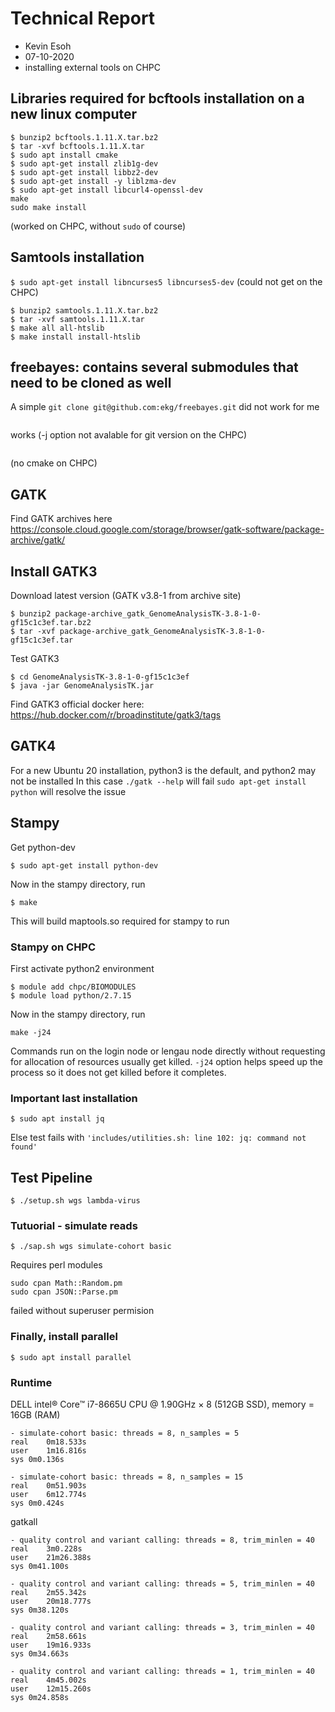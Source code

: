 Technical Report
================

* Kevin Esoh
* 07-10-2020
* installing external tools on CHPC


## Libraries required for bcftools installation on a new linux computer

```
$ bunzip2 bcftools.1.11.X.tar.bz2
$ tar -xvf bcftools.1.11.X.tar
$ sudo apt install cmake
$ sudo apt-get install zlib1g-dev 
$ sudo apt-get install libbz2-dev 
$ sudo apt-get install -y liblzma-dev
$ sudo apt-get install libcurl4-openssl-dev
make
sudo make install
```
(worked on CHPC, without ```sudo``` of course)

## Samtools installation

```$ sudo apt-get install libncurses5 libncurses5-dev``` (could not get on the CHPC)
```
$ bunzip2 samtools.1.11.X.tar.bz2
$ tar -xvf samtools.1.11.X.tar
$ make all all-htslib
$ make install install-htslib
```
## freebayes: contains several submodules that need to be cloned as well
A simple ```git clone git@github.com:ekg/freebayes.git``` did not work for me

```git clone --recurse-submodules -j8 git@github.com:ekg/freebayes.git
```
works (-j option not avalable for git version on the CHPC)

```make -j4
```
(no cmake on CHPC)

## GATK 
Find GATK archives here https://console.cloud.google.com/storage/browser/gatk-software/package-archive/gatk/

## Install GATK3
Download latest version (GATK v3.8-1 from archive site)
```
$ bunzip2 package-archive_gatk_GenomeAnalysisTK-3.8-1-0-gf15c1c3ef.tar.bz2
$ tar -xvf package-archive_gatk_GenomeAnalysisTK-3.8-1-0-gf15c1c3ef.tar
```

Test GATK3
```
$ cd GenomeAnalysisTK-3.8-1-0-gf15c1c3ef
$ java -jar GenomeAnalysisTK.jar
```

Find GATK3 official docker here: https://hub.docker.com/r/broadinstitute/gatk3/tags

## GATK4
For a new Ubuntu 20 installation, python3 is the default, and python2 may not be installed
In this case 
```./gatk --help``` will fail
```sudo apt-get install python``` will resolve the issue

## Stampy
Get python-dev
```
$ sudo apt-get install python-dev
```
Now in the stampy directory, run
```
$ make 
```
This will build maptools.so required for stampy to run

### Stampy on CHPC
First activate python2 environment
```
$ module add chpc/BIOMODULES
$ module load python/2.7.15
```
Now in the stampy directory, run
```
make -j24
```
Commands run on the login node or lengau node directly without requesting for allocation of resources usually get killed.
``` -j24 ``` option helps speed up the process so it does not get killed before it completes.

### Important last installation
```
$ sudo apt install jq  
```
Else test fails with ```'includes/utilities.sh: line 102: jq: command not found'```

## Test Pipeline
```
$ ./setup.sh wgs lambda-virus
```

### Tutuorial - simulate reads
```
$ ./sap.sh wgs simulate-cohort basic
```
Requires perl modules
```
sudo cpan Math::Random.pm
sudo cpan JSON::Parse.pm
```
failed without superuser permision

### Finally, install parallel
```
$ sudo apt install parallel
```

### Runtime 
DELL intel® Core™ i7-8665U CPU @ 1.90GHz × 8 (512GB SSD), memory = 16GB (RAM)
```
- simulate-cohort basic: threads = 8, n_samples = 5
real	0m18.533s
user	1m16.816s
sys	0m0.136s

- simulate-cohort basic: threads = 8, n_samples = 15
real	0m51.903s
user	6m12.774s
sys	0m0.424s
```

gatkall
```
- quality control and variant calling: threads = 8, trim_minlen = 40
real	3m0.228s
user	21m26.388s
sys	0m41.100s

- quality control and variant calling: threads = 5, trim_minlen = 40
real	2m55.342s
user	20m18.777s
sys	0m38.120s

- quality control and variant calling: threads = 3, trim_minlen = 40
real	2m58.661s
user	19m16.933s
sys	0m34.663s

- quality control and variant calling: threads = 1, trim_minlen = 40
real	4m45.002s
user	12m15.260s
sys	0m24.858s
```
